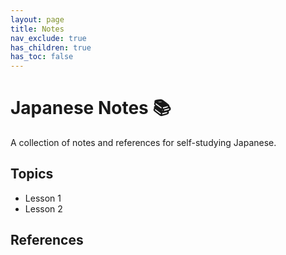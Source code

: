 ```yaml
---
layout: page
title: Notes
nav_exclude: true
has_children: true
has_toc: false
---
```


# Japanese Notes 📚

A collection of notes and references for self-studying Japanese.

## Topics

- Lesson 1
- Lesson 2

## References


